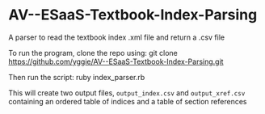 AV--ESaaS-Textbook-Index-Parsing
================================

A parser to read the textbook index .xml file and return a .csv file

To run the program, clone the repo using:
  git clone https://github.com/yggie/AV--ESaaS-Textbook-Index-Parsing.git

Then run the script:
  ruby index_parser.rb

This will create two output files, `output_index.csv` and `output_xref.csv` containing an ordered table of indices and a table of section references
